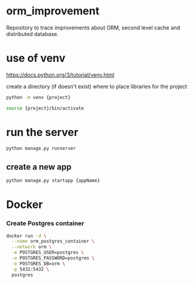 # orm_improvement

Repository to trace improvements about ORM, second level cache and distributed database.

# use of venv

https://docs.python.org/3/tutorial/venv.html

create a directory (if doesn't exist) where to place libraries for the project 
```bash
python -m venv {project}
```

```bash
source {project}/bin/activate
```


# run the server

```bash
python manage.py runserver
```

## create a new app

```bash
python manage.py startapp {appName}
```


# Docker

### Create Postgres container

```bash
docker run -d \
  --name orm_postgres_container \
  --network orm \
  -e POSTGRES_USER=postgres \
  -e POSTGRES_PASSWORD=postgres \
  -e POSTGRES_DB=orm \
  -p 5432:5432 \
  postgres
```
